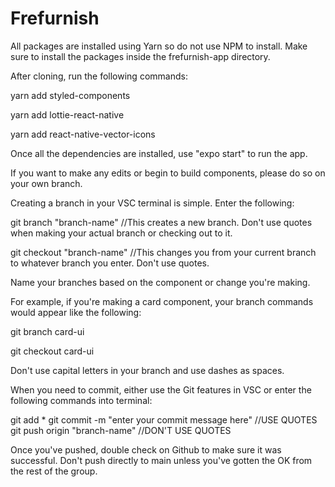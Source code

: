 # Frefurnish

All packages are installed using Yarn so do not use NPM to install.
Make sure to install the packages inside the frefurnish-app directory.


After cloning, run the following commands:

yarn add styled-components

yarn add lottie-react-native

yarn add react-native-vector-icons

Once all the dependencies are installed, use "expo start" to run the app.

If you want to make any edits or begin to build components, please do so on your own branch.

Creating a branch in your VSC terminal is simple. Enter the following:

git branch "branch-name" //This creates a new branch. Don't use quotes when making your actual branch or checking out to it.

git checkout "branch-name" //This changes you from your current branch to whatever branch you enter. Don't use quotes.

Name your branches based on the component or change you're making.

For example, if you're making a card component, your branch commands would appear like the following:

git branch card-ui

git checkout card-ui

Don't use capital letters in your branch and use dashes as spaces.

When you need to commit, either use the Git features in VSC or enter the following commands into terminal:

git add *
git commit -m "enter your commit message here" //USE QUOTES
git push origin "branch-name" //DON'T USE QUOTES

Once you've pushed, double check on Github to make sure it was successful. Don't push directly to main unless you've gotten the OK from the rest of the group.


